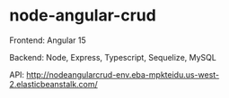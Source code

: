 # node-angular-crud

Frontend: Angular 15

Backend: Node, Express, Typescript, Sequelize, MySQL

API: http://nodeangularcrud-env.eba-mpkteidu.us-west-2.elasticbeanstalk.com/